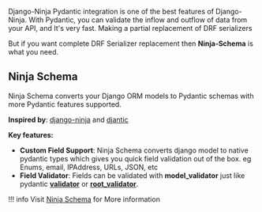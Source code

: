 
Django-Ninja Pydantic integration is one of the best features of Django-Ninja. 
With Pydantic, you can validate the inflow and outflow of data from your API, and It's very fast. Making a partial replacement of DRF serializers

But if you want complete DRF Serializer replacement then **Ninja-Schema** is what you need.

## Ninja Schema

Ninja Schema converts your Django ORM models to Pydantic schemas with more Pydantic features supported.

**Inspired by**: [django-ninja](https://django-ninja.rest-framework.com/) and [djantic](https://jordaneremieff.github.io/djantic/)

**Key features:**

- **Custom Field Support**: Ninja Schema converts django model to native pydantic types which gives you quick field validation out of the box. eg Enums, email, IPAddress, URLs, JSON, etc
- **Field Validator**: Fields can be validated with **model_validator** just like pydantic **[validator](https://pydantic-docs.helpmanual.io/usage/validators/)** or **[root_validator](https://pydantic-docs.helpmanual.io/usage/validators/)**. 

!!! info
    Visit [Ninja Schema](https://pypi.org/project/ninja-schema/) for More information